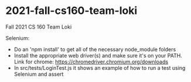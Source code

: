 # 2021-fall-cs160-team-loki
Fall 2021 CS 160 Team Loki


Selenium:
- Do an 'npm install' to get all of the necessary node_module folders
- Install the appropriate web driver(s) and make sure it's on your PATH. Link for chrome: https://chromedriver.chromium.org/downloads
- In src/tests/LoginTest.js it shows an example of how to run a test using Selenium and assert